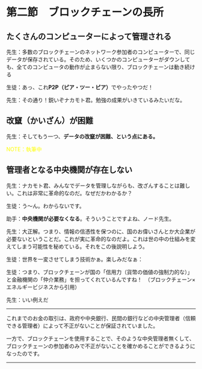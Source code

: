 # 第二節　ブロックチェーンの長所

<!-- 先に長所三つをまとめておくのはどうだろか -->

<!-- ①たくさんのコンピューターによって管理される -->

<!-- ②改竄（かいざん）が困難 -->

<!-- ③管理者となる中央機関が存在しない -->

<!-- みたいな -->

## たくさんのコンピューターによって管理される

先生：多数のブロックチェーンのネットワーク参加者のコンピューターで、同じデータが保存されている。そのため、いくつかのコンピューターがダウンしても、全てのコンピュータの動作が止まらない限り、ブロックチェーンは動き続ける

生徒：あっ、これ<strong>P2P（ピア・ツー・ピア）</strong>でやったやつだ！

先生：その通り！鋭いぞナカモト君。勉強の成果がいきているみたいだな。

## 改竄（かいざん）が困難

先生：そしてもう一つ、<strong>データの改竄が困難、という点にある。</strong>

<span style="color:yellow;">NOTE：執筆中</span>

## 管理者となる中央機関が存在しない

先生：ナカモト君、みんなでデータを管理しながらも、改ざんすることは難しい。これは非常に革命的なのだ。なぜだかわかるか？

生徒：う〜ん。わからないです。

助手：<strong>中央機関が必要なくなる</strong>。そういうことですよね、ノード先生。

先生：大正解。つまり、情報の信憑性を保つのに、国のお偉いさんとか大企業が必要ないということだ。これが実に革命的なのだよ。これは世の中の仕組みを変えてしまう可能性を秘めている。それをこの後説明しよう。

生徒：世界を一変させてしまう技術かぁ。楽しみだなぁ：

生徒：つまり、ブロックチェーンが国の「信用力（貨幣の価値の強制力的な）」と金融機関の「仲介業務」を担ってくれているんですね！　（ブロックチェーン×エネルギービジネスから引用）

先生：いい例えだ

***
これまでのお金の取引は、政府や中央銀行、民間の銀行などの中央管理者（信頼できる管理者）によって不正がないことが保証されていました。

一方で、ブロックチェーンを使用することで、そのような中央管理者無くして、ブロックチェーンの参加者のみで不正がないことを確かめることができるようになったのです。
***



